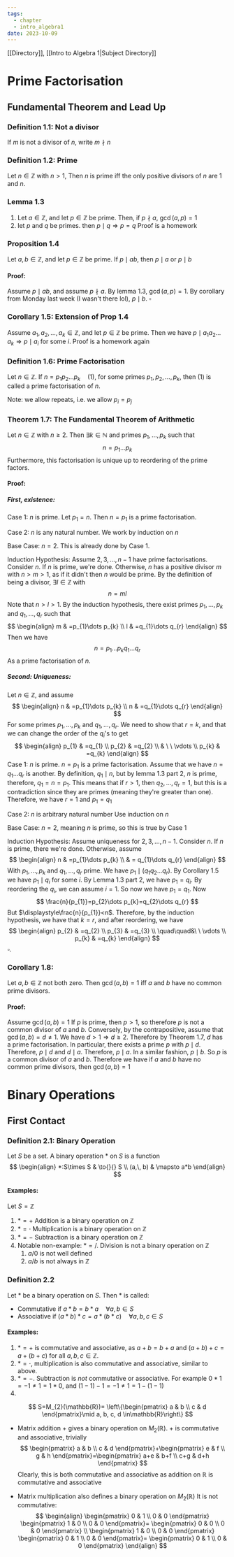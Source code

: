 ```yaml
---
tags:
  - chapter
  - intro_algebra1
date: 2023-10-09
---
```

[[Directory]], [[Intro to Algebra 1|Subject Directory]]
# Prime Factorisation
## Fundamental Theorem and Lead Up
### Definition 1.1: Not a divisor
If $m$ is not a divisor of $n$, write $m\nmid n$

### Definition 1.2: Prime
Let $n \in \mathbb{Z}$ with $n>1$, Then $n$ is prime iff the only positive divisors of $n$ are $1$ and $n$.

### Lemma 1.3
1. Let $a \in\mathbb{Z}$, and let $p \in \mathbb{Z}$ be prime. Then, if $p\nmid a$, $\gcd(a, p)=1$
2. let $p$ and $q$ be primes. then $p\mid q\Rightarrow p=q$
Proof is a homework

### Proposition 1.4
Let $a, b \in\mathbb{Z}$, and let $p \in \mathbb{Z}$ be prime. If $p\mid ab$, then $p\mid a$ or $p\mid b$

#### Proof:
Assume $p\mid ab$, and assume $p\nmid a$. By lemma 1.3, $\gcd(a,\,p)=1$. By corollary from Monday last week (I wasn't there lol), $p\mid b$. $\square$

### Corollary 1.5: Extension of Prop 1.4
Assume $a_{1}, a_{2}, \dots, a_{k}\in\mathbb{Z}$, and let $p \in\mathbb{Z}$ be prime. Then we have $p\mid a_{1}a_{2}\dots a_{k}\Rightarrow p\mid a_{i}$ for some $i$.
Proof is a homework again

### Definition 1.6: Prime Factorisation
Let $n \in \mathbb{Z}$. If $n=p_{1}p_{2}\dots p_{k}\quad (1)$, for some primes $p_{1},\,p_{2},\,\dots,\,p_{k}$, then $(1)$ is called a prime factorisation of $n$.

Note: we allow repeats, i.e. we allow $p_{i}=p_{j}$

### Theorem 1.7: The Fundamental Theorem of Arithmetic
Let $n \in \mathbb{Z}$ with $n\geq 2$. Then $\exists k \in \mathbb{N}$ and primes $p_{1},\dots, p_{k}$ such that
$$
n=p_{1}\dots p_{k}
$$
Furthermore, this factorisation is unique up to reordering of the prime factors.

#### Proof:
##### First, existence:
Case 1: $n$ is prime.
Let $p_{1}=n$. Then $n=p_{1}$ is a prime factorisation.

Case 2: $n$ is any natural number.
We work by induction on $n$

Base Case: $n=2$. This is already done by Case 1.

Induction Hypothesis:
Assume $2, 3, \dots, n-1$ have prime factorisations. 
Consider $n$. If $n$ is prime, we're done. Otherwise, $n$ has a positive divisor $m$ with $n>m>1$, as if it didn't then $n$ would be prime. By the definition of being a divisor, $\exists l \in \mathbb{Z}$ with 
$$
n=ml
$$Note that $n>l>1$. By the induction hypothesis, there exist primes $p_{1}, \dots,p_{k}$ and $q_{1},\dots ,q_{r}$ such that 
$$
\begin{align}
m & =p_{1}\dots p_{k} \\
l & =q_{1}\dots q_{r}
\end{align}
$$
Then we have 
$$
n=p_{1}\dots p_{k}q_{1}\dots q_{r}
$$
As a prime factorisation of $n$.
##### Second: Uniqueness:
Let $n \in \mathbb{Z}$, and assume
$$
\begin{align}
n & =p_{1}\dots p_{k} \\
n & =q_{1}\dots q_{r}
\end{align}
$$
For some primes $p_{1},\,\dots,\,p_{k}$ and $q_{1},\,\dots,\,q_{r}$. We need to show that $r=k$, and that we can change the order of the $q_{i}$'s to get
$$
\begin{align}
p_{1} & =q_{1} \\
p_{2} & =q_{2} \\
 & \ \ \vdots \\
p_{k} & =q_{k}
\end{align}
$$
Case 1: $n$ is prime.
$n=p_{1}$ is a prime factorisation. Assume that we have $n=q_{1}\dots q_{r}$ is another. By definition, $q_{1}\mid n$, but by lemma 1.3 part 2, $n$ is prime, therefore, $q_{1}=n=p_{1}$. This means that if $r>1$, then $q_{2},\,\dots,\, q_{r}=1$, but this is a contradiction since they are primes (meaning they're greater than one).
Therefore, we have $r=1$ and $p_{1}=q_{1}$

Case 2: $n$ is arbitrary natural number
Use induction on $n$

Base Case:
$n=2$, meaning $n$ is prime, so this is true by Case 1

Induction Hypothesis:
Assume uniqueness for $2, 3, \dots, n-1$. Consider $n$. If $n$ is prime, there we're done. Otherwise, assume 
$$
\begin{align}
 n & =p_{1}\dots p_{k} \\
 & = q_{1}\dots q_{r} 
 \end{align}
$$
With $p_{1},\,\dots,\,p_{k}$ and $q_{1},\,\dots,\,q_{r}$ prime. We have $p_{1}\mid(q_{1}q_{2}\dots q_{r})$. By Corollary 1.5 we have $p_{1}\mid q_{i}$ for some $i$. By Lemma 1.3 part 2, we have $p_{1}=q_{i}$. By reordering the $q_{i}$, we can assume $i=1$. So now we have $p_{1}=q_{1}$.
Now 
$$
\frac{n}{p_{1}}=p_{2}\dots p_{k}=q_{2}\dots q_{r}
$$
But $\displaystyle\frac{n}{p_{1}}<n$. Therefore, by the induction hypothesis, we have that $k=r$, and after reordering, we have 
$$
\begin{align}
p_{2} & =q_{2} \\
p_{3} & =q_{3} \\
\quad\quad&\ \ \vdots \\
p_{k} & =q_{k}
\end{align}
$$$\square$.

### Corollary 1.8: 
Let $a,\, b \in \mathbb{Z}$ not both zero. Then $\gcd(a,\,b)=1$ iff $a$ and $b$ have no common prime divisors.
#### Proof:
Assume $\gcd(a,\,b)=1$ If $p$ is prime, then $p>1$, so therefore $p$ is not a common divisor of $a$ and $b$.
Conversely, by the contrapositive, assume that $\gcd(a,\,b)=d\neq 1$. We have $d>1\Rightarrow d\geq 2$. Therefore by Theorem 1.7, $d$ has a prime factorisation. In particular, there exists a prime $p$ with   $p\mid d$. Therefore, $p\mid d$ and $d\mid a$. Therefore, $p\mid a$. In a similar fashion, $p \mid b$. So $p$ is a common divisor of $a$ and $b$.
Therefore we have if $a$ and $b$ have no common prime divisors, then $\gcd(a,\,b)=1$

# Binary Operations
## First Contact
### Definition 2.1: Binary Operation
Let $S$ be a set. A binary operation $*$ on $S$ is a function 
$$
\begin{align}
*:S\times S & \to{}{} S \\
(a,\, b) & \mapsto a*b
\end{align}
$$
#### Examples:
Let $S=\mathbb{Z}$
1. $*=+$ Addition is a binary operation on $\mathbb{Z}$
2. $*=\cdot$ Multiplication is a binary operation on $\mathbb{Z}$
3. $*=-$ Subtraction is a binary operation on $\mathbb{Z}$
4. Notable non-example: $*=/$. Division is not a binary operation on $\mathbb{Z}$
	1. $a/0$ is not well defined
	2. $a/b$ is not always in $\mathbb{Z}$

### Definition 2.2
Let $*$ be a binary operation on $S$. Then $*$ is called:
- Commutative if $a*b=b*a\quad\forall a,\,b \in S$
- Associative if $(a*b)*c=a*(b*c)\quad\forall a,\,b,\,c \in S$

#### Examples:
1. $*=+$ is commutative and associative, as $a+b=b+a$ and $(a+b)+c=a+(b+c)$ for all $a,\,b,\,c\in\mathbb{Z}$.
2. $*=\cdot$, multiplication is also commutative and associative, similar to above.
3. $*=-$. Subtraction is *not* commutative or associative. For example $0*1=-1\neq 1=1*0$, and $(1-1)-1=-1\neq 1=1-(1-1)$
4. 
$$
S=M_{2}(\mathbb{R})= \left\{\begin{pmatrix}
a & b \\
c & d
\end{pmatrix}\mid a, b, c, d \in\mathbb{R}\right\}
$$
- Matrix addition $+$ gives a binary operation on $M_{2}(\mathbb{R})$. $+$ is commutative and associative, trivially
$$
\begin{pmatrix}
a & b \\
c & d
\end{pmatrix}+\begin{pmatrix}
e & f \\
g & h
\end{pmatrix}=\begin{pmatrix}
a+e & b+f \\
c+g & d+h
\end{pmatrix}
$$
Clearly, this is both commutative and associative as addition on $\mathbb{R}$ is commutative and associative

- Matrix multiplication also defines a binary operation on $M_{2}(\mathbb{R})$
It is not commutative:
$$
\begin{align}
 \begin{pmatrix}
0 & 1 \\
0 & 0
\end{pmatrix}
\begin{pmatrix}
1 & 0 \\
0 & 0
\end{pmatrix}=
\begin{pmatrix}
0 & 0 \\
0 & 0
\end{pmatrix}  \\
\begin{pmatrix}
1 & 0 \\
0 & 0
\end{pmatrix} 
\begin{pmatrix}
0 & 1 \\
0 & 0
\end{pmatrix}= 
\begin{pmatrix}
0 & 1 \\
0 & 0
\end{pmatrix}
 \end{align}
$$
